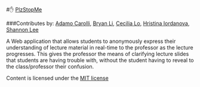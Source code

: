 #:raised_hand: [PlzStopMe](http://plzstop.me)

###Contributes by: [Adamo Carolli](https://github.com/adamocarolli), [Bryan Li](https://github.com/bryanlimy), [Cecilia Lo](https://github.com/cecilialo), [Hristina Iordanova](https://github.com/HrisIord), [Shannon Lee](https://github.com/ShannonKLee)

A Web application that allows students to anonymously express their understanding of lecture material in real-time to the professor as the lecture progresses. This gives the professor the means of clarifying lecture slides that students are having trouble with, without the student having to reveal to the class/professor their confusion.

Content is licensed under the [MIT license](https://opensource.org/licenses/MIT)
